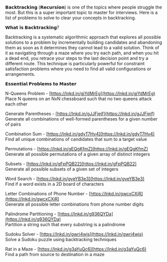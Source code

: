 𝗕𝗮𝗰𝗸𝘁𝗿𝗮𝗰𝗸𝗶𝗻𝗴 (𝗥𝗲𝗰𝘂𝗿𝘀𝗶𝗼𝗻) is one of the topics where people struggle the most. But this is a super important topic to master for interviews. Here is a list of problems to solve to clear your concepts in backtracking.  
  
𝗪𝗵𝗮𝘁 𝗶𝘀 𝗕𝗮𝗰𝗸𝘁𝗿𝗮𝗰𝗸𝗶𝗻𝗴?  
  
Backtracking is a systematic algorithmic approach that explores all possible solutions to a problem by incrementally building candidates and abandoning them as soon as it determines they cannot lead to a valid solution. Think of it as navigating through a maze where you try each path, and when you hit a dead end, you retrace your steps to the last decision point and try a different route. This technique is particularly powerful for constraint satisfaction problems where you need to find all valid configurations or arrangements.  
  
𝗘𝘀𝘀𝗲𝗻𝘁𝗶𝗮𝗹 𝗣𝗿𝗼𝗯𝗹𝗲𝗺𝘀 𝘁𝗼 𝗠𝗮𝘀𝘁𝗲𝗿  
  
N-Queens Problem - [https://lnkd.in/gjYdMrEg](https://lnkd.in/gjYdMrEg)  
Place N queens on an NxN chessboard such that no two queens attack each other  
  
Generate Parentheses - [https://lnkd.in/gJJFjejf](https://lnkd.in/gJJFjejf)  
Generate all combinations of well-formed parentheses for a given number of pairs  
  
Combination Sum - [https://lnkd.in/gdyT7Hv4](https://lnkd.in/gdyT7Hv4)  
Find all unique combinations of candidates that sum to a target value  
  
Permutations - [https://lnkd.in/gEQgKfmZ](https://lnkd.in/gEQgKfmZ)  
Generate all possible permutations of a given array of distinct integers  
  
Subsets - [https://lnkd.in/gFpPQB22](https://lnkd.in/gFpPQB22)  
Generate all possible subsets of a given set of integers  
  
Word Search - [https://lnkd.in/gyeYB3e3](https://lnkd.in/gyeYB3e3)  
Find if a word exists in a 2D board of characters  
  
Letter Combinations of Phone Number - [https://lnkd.in/gwcxCXjR](https://lnkd.in/gwcxCXjR)  
Generate all possible letter combinations from phone number digits  
  
Palindrome Partitioning - [https://lnkd.in/g936QYDa](https://lnkd.in/g936QYDa)  
Partition a string such that every substring is a palindrome  
  
Sudoku Solver - [https://lnkd.in/gwri4wjs](https://lnkd.in/gwri4wjs)  
Solve a Sudoku puzzle using backtracking techniques  
  
Rat in a Maze - [https://lnkd.in/g3aYuQc6](https://lnkd.in/g3aYuQc6)  
Find a path from source to destination in a maze